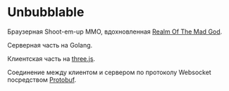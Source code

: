 # Unbubblable
Браузерная Shoot-em-up MMO, вдохновленная [Realm Of The Mad God](http://www.realmofthemadgod.com/).

Серверная часть на Golang.

Клиентская часть на [three.js](https://threejs.org/).

Соединение между клиентом и сервером по протоколу Websocket посредством [Protobuf](https://developers.google.com/protocol-buffers/).
